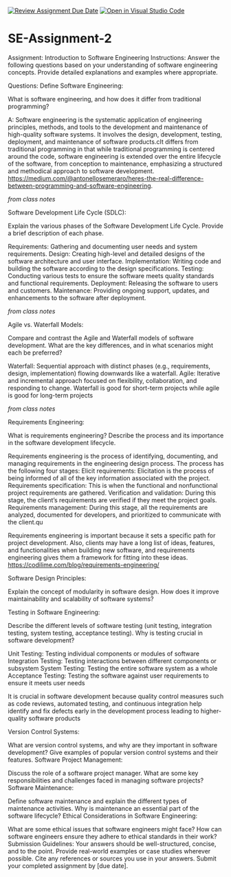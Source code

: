 [![Review Assignment Due Date](https://classroom.github.com/assets/deadline-readme-button-24ddc0f5d75046c5622901739e7c5dd533143b0c8e959d652212380cedb1ea36.svg)](https://classroom.github.com/a/-ucQIGTc)
[![Open in Visual Studio Code](https://classroom.github.com/assets/open-in-vscode-718a45dd9cf7e7f842a935f5ebbe5719a5e09af4491e668f4dbf3b35d5cca122.svg)](https://classroom.github.com/online_ide?assignment_repo_id=15197635&assignment_repo_type=AssignmentRepo)
# SE-Assignment-2
Assignment: Introduction to Software Engineering
Instructions:
Answer the following questions based on your understanding of software engineering concepts. Provide detailed explanations and examples where appropriate.

Questions:
Define Software Engineering:

What is software engineering, and how does it differ from traditional programming?

A: Software engineering is  the systematic application of engineering principles, methods, and tools to the development and maintenance of high-quality software systems. It involves the design, development, testing, deployment, and maintenance of software products.cIt differs from traditional programming in that while traditional programming is centered around the code, software engineering is extended over the entire lifecycle of the software, from conception to maintenance, emphasizing a structured and methodical approach to software development. https://medium.com/@antonellosemeraro/heres-the-real-difference-between-programming-and-software-engineering.

*from class notes*

Software Development Life Cycle (SDLC):

Explain the various phases of the Software Development Life Cycle. Provide a brief description of each phase.

Requirements: Gathering and documenting user needs and system requirements.
Design: Creating high-level and detailed designs of the software architecture and user interface.
Implementation: Writing code and building the software according to the design specifications.
Testing: Conducting various tests to ensure the software meets quality standards and functional requirements.
Deployment: Releasing the software to users and customers.
Maintenance: Providing ongoing support, updates, and enhancements to the software after deployment.

*from class notes*

Agile vs. Waterfall Models:

Compare and contrast the Agile and Waterfall models of software development.
What are the key differences, and in what scenarios might each be preferred?

Waterfall: Sequential approach with distinct phases (e.g., requirements, design, implementation) flowing downwards like a waterfall.
Agile: Iterative and incremental approach focused on flexibility, collaboration, and responding to change.
Waterfall is good for short-term projects while agile is good for long-term projects

*from class notes*

Requirements Engineering:

What is requirements engineering? Describe the process and its importance in the software development lifecycle.

Requirements engineering is the process of identifying, documenting, and managing requirements in the engineering design process. 
The process has the following four stages:
Elicit requirements: Elicitation is the process of being informed of all of the key information associated with the project.
Requirements specification: This is when the functional and nonfunctional project requirements are gathered.
Verification and validation: During this stage, the client’s requirements are verified if they meet the project goals.
Requirements management: During this stage, all the requirements are analyzed, documented for developers, and prioritized to communicate with the client.qu

Requirements engineering is important because it sets a specific path for project development. Also, clients may have a long list of ideas, features, and functionalities when building new software, and requirements engineering gives them a framework for fitting into these ideas.
https://codilime.com/blog/requirements-engineering/

Software Design Principles:

Explain the concept of modularity in software design. How does it improve maintainability and scalability of software systems?

Testing in Software Engineering:

Describe the different levels of software testing (unit testing, integration testing, system testing, acceptance testing). Why is testing crucial in software development?

Unit Testing: Testing individual components or modules of software
Integration Testing: Testing interactions between different components or subsystem
System Testing: Testing the entire software system as a whole
Acceptance Testing: Testing the software against user requirements to ensure it meets user needs

It is crucial in software development because quality control measures such as code reviews, automated testing, and continuous integration help identify and fix defects early in the development process leading to higher-quality software products

Version Control Systems:

What are version control systems, and why are they important in software development? Give examples of popular version control systems and their features.
Software Project Management:

Discuss the role of a software project manager. What are some key responsibilities and challenges faced in managing software projects?
Software Maintenance:

Define software maintenance and explain the different types of maintenance activities. Why is maintenance an essential part of the software lifecycle?
Ethical Considerations in Software Engineering:

What are some ethical issues that software engineers might face? How can software engineers ensure they adhere to ethical standards in their work?
Submission Guidelines:
Your answers should be well-structured, concise, and to the point.
Provide real-world examples or case studies wherever possible.
Cite any references or sources you use in your answers.
Submit your completed assignment by [due date].
